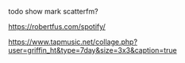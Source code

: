 todo show mark scatterfm?

https://robertfus.com/spotify/


https://www.tapmusic.net/collage.php?user=griffin_ht&type=7day&size=3x3&caption=true
